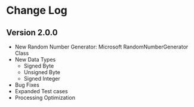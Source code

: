 # Change Log

## Version 2.0.0
- New Random Number Generator: Microsoft RandomNumberGenerator Class
- New Data Types
  - Signed Byte
  - Unsigned Byte
  - Signed Integer
- Bug Fixes
- Expanded Test cases
- Processing Optimization

